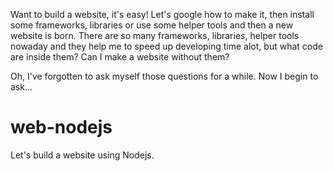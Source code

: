 Want to build a website, it's easy! Let's google how to make it, then install some frameworks, libraries or use some helper tools and then a new website is born. There are so many frameworks, libraries, helper tools nowaday and they help me to speed up developing time alot, but what code are inside them? Can I make a website without them?

Oh, I've forgotten to ask myself those questions for a while. Now I begin to ask...

# web-nodejs
Let's build a website using Nodejs.
